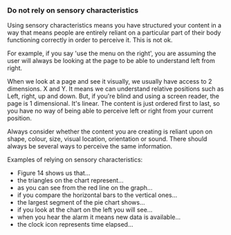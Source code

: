 ### Do not rely on sensory characteristics

Using sensory characteristics means you have structured your content in a way that means people are entirely reliant on a particular part of their body functioning correctly in order to perceive it. This is not ok.

For example, if you say 'use the menu on the right', you are assuming the user will always be looking at the page to be able to understand left from right.

When we look at a page and see it visually, we usually have access to 2 dimensions. X and Y. It means we can understand relative positions such as Left, right, up and down. But, if you're blind and using a screen reader, the page is 1 dimensional. It's linear. The content is just ordered first to last, so you have no way of being able to perceive left or right from your current position.

Always consider whether the content you are creating is reliant upon on shape, colour, size, visual location, orientation or sound. There should always be several ways to perceive the same information.

Examples of relying on sensory characteristics:

- Figure 14 shows us that...
- the triangles on the chart represent...
- as you can see from the red line on the graph...
- if you compare the horizontal bars to the vertical ones...
- the largest segment of the pie chart shows...
- if you look at the chart on the left you will see...
- when you hear the alarm it means new data is available...
- the clock icon represents time elapsed...
